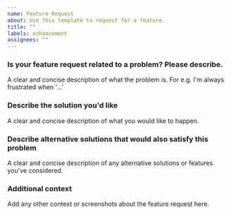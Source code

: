 ```yaml
---
name: Feature Request
about: Use this template to request for a feature.
title: ""
labels: enhancement
assignees: ""
---
```

<!-- Please check that another issue for the same feature request has not been already made by searching the [issues](https://github.com/doreamon-design/navidrome/issues) -->

### Is your feature request related to a problem? Please describe.

A clear and concise description of what the problem is. For e.g. I'm always frustrated when '...'

### Describe the solution you'd like

A clear and concise description of what you would like to happen.

### Describe alternative solutions that would also satisfy this problem

A clear and concise description of any alternative solutions or features you've considered.

### Additional context

Add any other context or screenshots about the feature request here.
